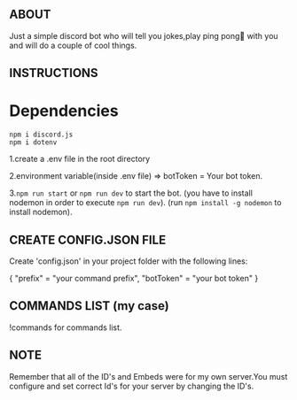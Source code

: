 ## ABOUT

Just a simple discord bot who will tell you jokes,play ping pong🏓 with you 
and will do a couple of cool things.

## INSTRUCTIONS

# Dependencies  
```
npm i discord.js
npm i dotenv
```
1.create a .env file in the root directory

2.environment variable(inside .env file)
=> botToken = Your bot token.

3.```npm run start``` or ```npm run dev``` to start the bot.
(you have to install nodemon in order to execute ```npm run dev```).
(run ```npm install -g nodemon``` to install nodemon).

## CREATE CONFIG.JSON FILE

Create 'config.json' in your project folder with the following lines:

{
    "prefix" = "your command prefix",
    "botToken" = "your bot token"
}


## COMMANDS LIST (my case)
!commands for commands list.

## NOTE
Remember that all of the ID's and Embeds were for my own server.You must configure and set correct Id's for your server by changing the ID's.

